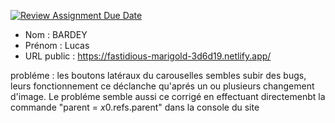 [![Review Assignment Due Date](https://classroom.github.com/assets/deadline-readme-button-24ddc0f5d75046c5622901739e7c5dd533143b0c8e959d652212380cedb1ea36.svg)](https://classroom.github.com/a/ismyVXjU)
- Nom : BARDEY
- Prénom : Lucas
- URL public : https://fastidious-marigold-3d6d19.netlify.app/

probléme : les boutons latéraux du carouselles sembles subir des bugs, leurs fonctionnement ce déclanche qu'aprés un ou plusieurs changement d'image.
Le probléme semble aussi ce corrigé en effectuant directemenbt la commande "parent = $x0.$refs.parent" dans la console du site